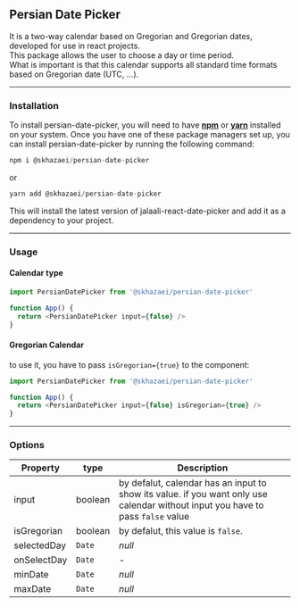 ## Persian Date Picker

It is a two-way calendar based on Gregorian and Gregorian dates, developed for use in react projects.  
This package allows the user to choose a day or time period.  
What is important is that this calendar supports all standard time formats based on Gregorian date (UTC, ...).

---

### Installation

To install persian-date-picker, you will need to have [**npm**](https://npmjs.com/) or [**yarn**](https://yarnpkg.com/) installed on your system. Once you have one of these package managers set up, you can install persian-date-picker by running the following command:

```c
npm i @skhazaei/persian-date-picker
```

or

```c
yarn add @skhazaei/persian-date-picker
```

This will install the latest version of jalaali-react-date-picker and add it as a dependency to your project.

---

### Usage

#### Calendar type

```typescript
import PersianDatePicker from '@skhazaei/persian-date-picker'

function App() {
  return <PersianDatePicker input={false} />
}
```

#### Gregorian Calendar

to use it, you have to pass `isGregorian={true}` to the component:

```typescript
import PersianDatePicker from '@skhazaei/persian-date-picker'

function App() {
  return <PersianDatePicker input={false} isGregorian={true} />
}
```

---

### Options

| Property | type | **Description** |
| --- | --- | --- |
| input | boolean | by defalut, calendar has an input to show its value. if you want only use calendar without input you have to pass `false` value |
| isGregorian | boolean | by defalut, this value is `false`. |
| selectedDay | `Date` | _null_ | _undefined_ | \- |
| onSelectDay | `Date` | \- |
| minDate | `Date` | _null_ | _undefined_ | if you want to disable days before a special day, you need to pass your date as property to the component. |
| maxDate | `Date` | _null_ | _undefined_ | if you want to disable days a after special day, you need to pass your date as property to the component. |